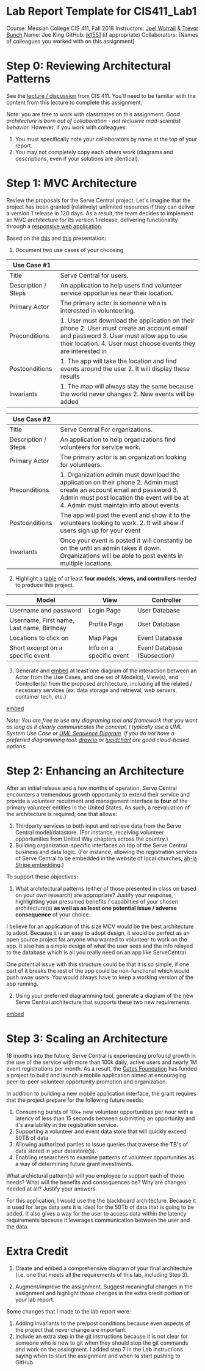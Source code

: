 # Lab Report Template for CIS411_Lab1
Course: Messiah College CIS 411, Fall 2018
Instructors: [Joel Worrall](https://github.com/tangollama) & [Trevor Bunch](https://github.com/trevordbunch)
Name: Joe King
GitHub: [jk1551](https://github.com/jk1551)
(if appropriate) Collaborators: [Names of colleagues you worked with on this assignment]


# Step 0: Reviewing Architectural Patterns
See the [lecture / discussion](https://docs.google.com/presentation/d/1nUcy63FWPFYO3OJmERJpMjEtdaFtaIBbuUkpmNRVRas/edit#slide=id.g45345bd5ea_0_136) from CIS 411. You'll need to be familiar with the content from this lecture to complete this assignment.

Note: you are free to work with classmates on this assignment. _Good architecture is born out of collaboration - not reclusive mad-scientist behavior._ However, if you work with colleagues:

1. You must specifically note your collaborators by name at the top of your report.
2. You may not completely copy each others work (diagrams and descriptions, even if your solutions are identical).

# Step 1: MVC Architecture
Review the proposals for the Serve Central project. Let's imagine that the project has been granted (relatively) unlimited resources if they can deliver a version 1 release in 120 days. As a result, the team decides to implement an MVC architecture for its version 1 release, delivering functionality through a [responsive web application](https://en.wikipedia.org/wiki/Responsive_web_design). 

Based on the [this](https://docs.google.com/presentation/d/1UnU0xU0wF1l8pAB8trtLpdM0yuskx66jTFJzd64nsjU/edit#slide=id.g439b9c6866_2_53) and [this](https://docs.google.com/presentation/d/1-VZfAFoBVr6ijNepKAtRA7JoAQsV2Jlbf2l1WPDMhI0/edit) presentation:

1) Document two use cases of your choosing

| Use Case #1 |  |
|---|---|
| Title | Serve Central for users. |
| Description / Steps | An application to help users find volunteer service opportunies near their location.  |
| Primary Actor | The primary actor is someone who is interested in volunteering. |
| Preconditions | 1. User must download the application on their phone 2. User must create an account email and password 3. User must allow app to use their location. 4. User must choose events they are interested in |
| Postconditions | 1. The app will take the location and find events around the user 2. It will display these results |
| Invariants | 1. The map will always stay the same because the world never changes 2. New events will be added |

| Use Case #2 | |
|---|---|
| Title | Serve Central For organizations. |
| Description / Steps | An application to help organizations find volunteers for service work. |
| Primary Actor | The primary actor is an organization looking for volunteers.  |
| Preconditions | 1. Organization admin must download the application on their phone 2. Admin must create an account email and password 3. Admin must post location the event will be at 4. Admin must maintain info about events   |
| Postconditions | The app will post the event and show it to the volunteers looking to work. 2. It will show if users sign up for your event  |
| Invariants | Once your event is posted it will constantly be on the until an admin takes it down. Organizations will be able to post events in multiple locations. |


2) Highlight a [table](https://www.tablesgenerator.com/markdown_tables) of at least **four models, views, and controllers** needed to produce this project.

| Model | View | Controller |
|---|---|---|
| Username and password | Login Page | User Database |
| Username, First name, Last name, Birthday | Profile Page | User Database |
| Locations to click on | Map Page | Event Database |
| Short excerpt on a specific event | Info on a specific event | Event Database (Subsection) |

3) Generate and [embed](https://github.com/adam-p/markdown-here/wiki/Markdown-Cheatsheet#images) at least one diagram of the interaction between an Actor from the Use Cases, and one set of Model(s), View(s), and Controller(s) from the proposed architecture, including all the related / necessary services (ex: data storage and retrieval, web servers, container tech, etc.)

[embed](https://docs.google.com/drawings/d/1dx4UXtgw9uGFj_33FojDXoQnCtVw0Ns_nXovB1lXTbI/edit?usp=sharing)

_Note: You are free to use any diagraming tool and framework that you want as long as it clearly communicates the concept. I typically use a UML System Use Case or [UML Sequence Diagram](https://www.uml-diagrams.org/index-examples.html).  If you do not have a preferred diagramming tool: [draw.io](http://draw.io) or [lucidchart](http://lucidchart.com) are good cloud-based options._

# Step 2: Enhancing an Architecture
After an initial release and a few months of operation, Serve Central encounters a tremendous growth opportunity to extend their service and provide a volunteer recuitment and management interface to __four__ of the primary volunteer entities in the United States. As such, a reevaluation of the architecture is required, one that allows:

1. Thirdparty services to both input and retrieve data from the Serve Central model/datastore. (For instance, receiving volunteer opportunities from United Way chapters across the country.)
2. Building organization-specific interfaces on top of the Serve Central business and data logic. (For instance, allowing the registration services of Serve Central to be embedded in the website of local churches, [ah-la Stripe embedding](https://stripe.com/payments/elements).)

To support these objectives:
1. What architectural patterns (either of those presented in class on based on your own research) are appropriate? Justify your response, highlighting your presumed benefits / capabilties of your chosen architecture(s) **as well as as least one potential issue / adverse consequence** of your choice.

I believe for an application of this size MCV would be the best architecture to adopt. Because it is an easy to adopt design, it would be perfect as an open source project for anyone who wanted to volunteer to work on the app. It also has a simple design of what the user sees and the info relayed to the database which is all you really need on an app like ServeCentral

One potential issue with this structure could be that it is so simple, if one part of it breaks the rest of the app could be non-functional which would push away users. You would always have to keep a working version of the app running. 

2. Using your preferred diagramming tool, generate a diagram of the new Serve Central architecture that supports these two new requirements. 

[embed](https://docs.google.com/drawings/d/1KSWc-J8n7oOi0Rps1f2sIRDhwnOtTHK2-GKQQF60xEw/edit?usp=sharing)

# Step 3: Scaling an Architecture
18 months into the future, Serve Central is experiencing profound growth in the use of the service with more than 100k daily, active users and nearly 1M event registrations per month. As a result, the [Gates Foundation](https://www.gatesfoundation.org/) has funded a project to build and launch a mobile application aimed at encouraging peer-to-peer volunteer opportunity promotion and organization. 

In addition to building a new mobile application interface, the grant requires that the project prepare for the following future needs:

1. Consuming bursts of 10k+ new volunteer opportunities per hour with a latency of less than 15 seconds between submitting an opportunity and it's availability in the registration service.
2. Supporting a volunteer and event data store that will quickly exceed 50TB of data
3. Allowing authorized parties to issue queries that traverse the TB's of data stored in your datastore(s).
4. Enabling researchers to examine patterns of volunteer opportunities as a way of determining future grant investments.

What archictural pattern(s) will you employee to support each of these needs? What will the benefits and consequences be? Why are changes needed at all? Justify your answers.

For this application, I would use the the blackboard architecture. Because it is used for large data sets it is ideal for the 50Tb of data that is going to be added. It also gives a way for the user to access data within the latency requirements because it leverages communication between the user and the data. 

# Extra Credit
1. Create and embed a comprehensive diagram of your final architecture (i.e. one that meets all the requirements of this lab, including Step 3).

2. Augment/improve the assignment. Suggest meaningful changes in the assignment and highlight those changes in the extra credit portion of your lab report.

Some changes that I made to the lab report were: 

1. Adding invariants to the pre/post conditions because even aspects of the project that never change are important. 
2. Include an extra step in the git instructions because it is not clear for someone who is new to git when they should stop the git commands and work on the assingment. I added step 7 in the 
Lab instructions saying when to start the assignment and when to start pushing to GitHub. 